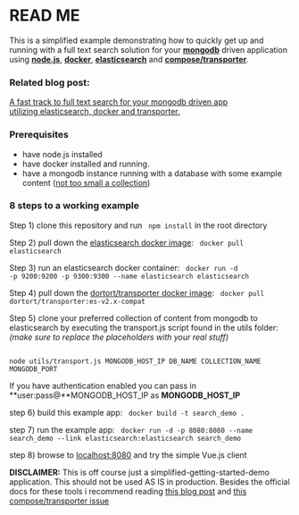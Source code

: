 # READ ME

This is a simplified example demonstrating how to quickly get up and running with a full text search solution for your **[mongodb](https://www.mongodb.com/)** driven
application using **[node.js](https://nodejs.org)**, **[docker](https://www.docker.com/)**, **[elasticsearch](https://www.elastic.co/products/elasticsearch)** and **[compose/transporter](https://github.com/compose/transporter)**.

### Related blog post:

[A fast track to full text search for your mongodb driven app  
 utilizing elasticsearch, docker and transporter.](http://hellgrenj.tumblr.com/post/148795030888/a-fast-track-to-full-text-search-for-your-mongodb)

### Prerequisites
* have node.js installed
* have docker installed and running.
* have a mongodb instance running with a database with some example content ([not too small a collection](https://github.com/compose/transporter/issues/191))


### 8 steps to a working example


Step 1) clone this repository and run <code> npm install</code> in the root directory

Step 2) pull down the [elasticsearch docker image](https://hub.docker.com/_/elasticsearch/): <code> docker pull elasticsearch</code>

Step 3) run an elasticsearch docker container: <code>  docker run -d -p 9200:9200 -p 9300:9300 --name elasticsearch elasticsearch </code>

Step 4) pull down the [dortort/transporter docker image](https://hub.docker.com/r/dortort/transporter/): <code> docker pull dortort/transporter:es-v2.x-compat</code>

Step 5) clone your preferred collection of content from mongodb to elasticsearch by executing the transport.js script found in the utils folder:  *(make sure to replace the placeholders with your real stuff)*  

<code>
node utils/transport.js MONGODB_HOST_IP DB_NAME COLLECTION_NAME MONGODB_PORT
</code>    

If you have authentication enabled you can pass in **user:pass@**MONGODB_HOST_IP as **MONGODB_HOST_IP**

step 6) build this example app: <code> docker build -t search_demo . </code>

step 7) run the example app: <code> docker run -d -p 8080:8080 --name search_demo --link elasticsearch:elasticsearch search_demo</code>

step 8) browse to [localhost:8080](http://localhost:8080) and try the simple Vue.js client




**DISCLAIMER:** This is off course just a simplified-getting-started-demo application. This should not be used AS IS in production. Besides the official docs for these tools i recommend reading
[this blog post](https://www.compose.com/articles/transporters-namespace-aware-data-transfer/)
and
[this compose/transporter issue](https://github.com/compose/transporter/issues/191)
